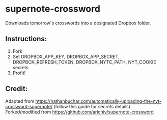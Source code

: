 # supernote-crossword
Downloads tomorrow's crosswords into a designated Dropbox folder.

## Instructions:
1. Fork
2. Set DROPBOX_APP_KEY, DROPBOX_APP_SECRET, DROPBOX_REFRESH_TOKEN, DROPBOX_NYTC_PATH, NYT_COOKIE secrets
3. Profit!

## Credit:
Adapted from https://nathanbuchar.com/automatically-uploading-the-nyt-crossword-supernote/ (follow this guide for secrets details)
Forked/modified from https://github.com/arichiv/supernote-crossword
